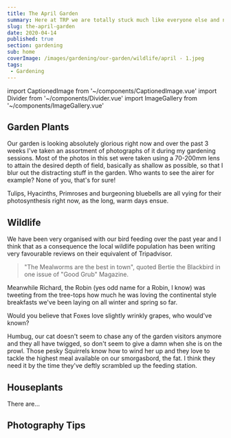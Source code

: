 ```yaml
---
title: The April Garden
summary: Here at TRP we are totally stuck much like everyone else and no walks are taking place beyond the household. So I thought it would be a good idea to explore my very own garden...
slug: the-april-garden
date: 2020-04-14
published: true
section: gardening
sub: home
coverImage: /images/gardening/our-garden/wildlife/april - 1.jpeg
tags:
 - Gardening
---
```

import CaptionedImage from '~/components/CaptionedImage.vue'
import Divider from '~/components/Divider.vue'
import ImageGallery from '~/components/ImageGallery.vue'

## Garden Plants

Our garden is looking absolutely glorious right now and over the past 3 weeks I've taken an assortment of photographs of it during my gardening sessions. Most of the photos in this set were taken using a 70-200mm lens to attain the desired depth of field, basically as shallow as possible, so that I blur out the distracting stuff in the garden. Who wants to see the airer for example? None of you, that's for sure!

Tulips, Hyacinths, Primroses and burgeoning bluebells are all vying for their photosynthesis right now, as the long, warm days ensue.

<image-gallery folder="/gardening/our-garden/plants" prefix="april" :num="9"/>

## Wildlife

We have been very organised with our bird feeding over the past year and I think that as a consequence the local wildlife population has been writing very favourable reviews on their equivalent of Tripadvisor. 

> "The Mealworms are the best in town", quoted Bertie the Blackbird in one issue of "Good Grub" Magazine. 

Meanwhile Richard, the Robin (yes odd name for a Robin, I know) was tweeting from the tree-tops how much he was loving the continental style breakfasts we've been laying on all winter and spring so far.

Would you believe that Foxes love slightly wrinkly grapes, who would've known?

Humbug, our cat doesn't seem to chase any of the garden visitors anymore and they all have twigged, so don't seem to give a damn when she is on the prowl. Those pesky Squirrels know how to wind her up and they love to tackle the highest meal available on our smorgasbord, the fat. I think they need it by the time they've deftly scrambled up the feeding station.

<image-gallery folder="/gardening/our-garden/wildlife" prefix="april" :num="9"/>

## Houseplants

There are...

<image-gallery folder="/gardening/our-garden/houseplants" prefix="april" :num="2"/>

## Photography Tips

<captioned-image alt="Robin" caption="Robin perched on watering-can handle" imgFile="gardening/our-garden/wildlife/april - 1.jpeg" :blog="true"/>

<captioned-image alt="Aloe Vera" caption="Aloe Vera - which was in a tiny pot and becoming pot-bound" imgFile="gardening/our-garden/houseplants/april - 2.jpeg" :blog="true"/>
